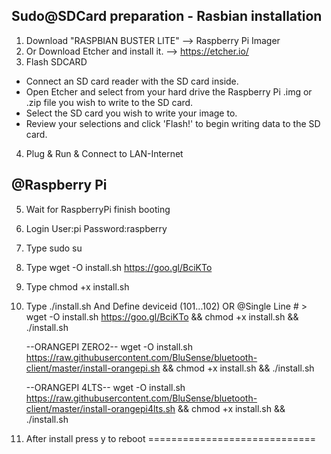 Sudo@SDCard preparation - Rasbian installation
-----------------------------
1. Download "RASPBIAN BUSTER LITE" --> Raspberry Pi Imager
2. Or Download Etcher and install it. --> https://etcher.io/
3. Flash SDCARD
  - Connect an SD card reader with the SD card inside.
  - Open Etcher and select from your hard drive the Raspberry Pi .img or  .zip file you wish to write to the SD card.
  - Select the SD card you wish to write your image to.
  - Review your selections and click 'Flash!' to begin writing data to the SD card.
4. Plug & Run & Connect to LAN-Internet

@Raspberry Pi
-----------------------------
5. Wait for RaspberryPi finish booting
6. Login User:pi Password:raspberry
7. Type sudo su
9. Type wget -O install.sh https://goo.gl/BciKTo
10. Type chmod +x install.sh
11. Type ./install.sh And Define deviceid (101...102) OR @Single Line # > 
    wget -O install.sh https://goo.gl/BciKTo && chmod +x install.sh && ./install.sh

    --ORANGEPI ZERO2--
    wget -O install.sh https://raw.githubusercontent.com/BluSense/bluetooth-client/master/install-orangepi.sh && chmod +x install.sh && ./install.sh

    --ORANGEPI 4LTS--
    wget -O install.sh https://raw.githubusercontent.com/BluSense/bluetooth-client/master/install-orangepi4lts.sh && chmod +x install.sh && ./install.sh

13. After install press y to reboot
=============================
